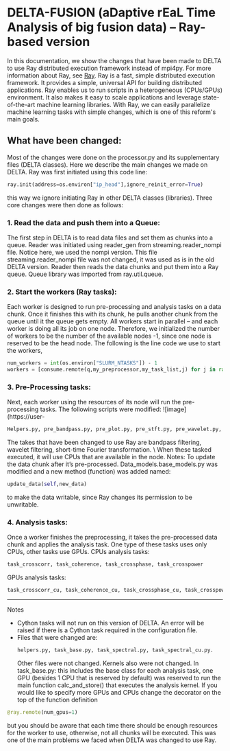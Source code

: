 # DELTA-FUSION (aDaptive rEaL Time Analysis of big fusion data) – Ray-based version

In this documentation, we show the changes that have been made to DELTA to use Ray distributed execution framework instead of mpi4py. For more information about Ray, see [Ray](https://www.ray.io/).  Ray is a fast, simple distributed execution framework. It provides a simple, universal API for building distributed applications. Ray enables us to run scripts in a heterogeneous (CPUs/GPUs) environment.  It also makes it easy to scale applications and leverage state-of-the-art machine learning libraries. With Ray, we can easily parallelize machine learning tasks with simple changes, which is one of this reform's main goals.

## What have been changed:
Most of the changes were done on the processor.py and its supplementary files (DELTA classes). Here we describe the main changes we made on DELTA. Ray was first initiated using this code line:  
```python
ray.init(address=os.environ["ip_head"],ignore_reinit_error=True) 
```
this way we ignore initiating Ray in other DELTA classes (libraries). Three core changes were then done as follows: 

### 1. Read the data and push them into a Queue: 
The first step in DELTA is to read data files and set them as chunks into a queue. Reader was initiated using reader_gen from streaming.reader_nompi file. Notice here, we used the nompi version. This file streaming.reader_nompi file was not changed, it was used as is in the old DELTA version. Reader then reads the data chunks and put them into a Ray queue. Queue library was imported from ray.util.queue. 

### 2. Start the workers (Ray tasks):
Each worker is designed to run pre-processing and analysis tasks on a data chunk. Once it finishes this with its chunk, he pulls another chunk from the queue until it the queue gets empty. All workers start in parallel – and each worker is doing all its job on one node. Therefore, we initialized the number of workers to be the number of the available nodes -1, since one node is reserved to be the head node. The following is the line code we use to start the workers, 

```python
num_workers = int(os.environ["SLURM_NTASKS"]) - 1
workers = [consume.remote(q,my_preprocessor,my_task_list,j) for j in range(num_workers)]
```

### 3. Pre-Processing tasks:

Next, each worker using the resources of its node will run the pre-processing tasks. The following scripts were modified: ![image](https://user-

```bash
Helpers.py, pre_bandpass.py, pre_plot.py, pre_stft.py, pre_wavelet.py, preprocess.py
```
The takes that have been changed to use Ray are bandpass filtering, wavelet filtering, short-time Fourier transformation. \\
When these tasked executed, it will use CPUs that are available in the node. 
Notes: To update the data chunk after it’s pre-processed. Data_models.base_models.py was modified and a new method (function) was added named: 
```python
update_data(self,new_data)
```
to make the data writable, since Ray changes its permission to be unwritable. 


### 4. Analysis tasks:
Once a worker finishes the preprocessing, it takes the pre-processed data chunk and applies the analysis task. One type of these tasks uses only CPUs, other tasks use GPUs. 
CPUs analysis tasks:
```bash
task_crosscorr, task_coherence, task_crossphase, task_crosspower
```
GPUs analysis tasks:
```bash
task_crosscorr_cu, task_coherence_cu, task_crossphase_cu, task_crosspower_cu 
```

***
Notes

* Cython tasks will not run on this version of DELTA. An error will be raised if there is a Cython task required in the configuration file. 
* Files that were changed are:
  ```bash
  helpers.py, task_base.py, task_spectral.py, task_spectral_cu.py. 
  ``` 
  Other files were not changed. Kernels also were not changed. 
In task_base.py: this includes the base class for each analysis task, one GPU (besides 1 CPU that is reserved by default) was reserved to run the main function calc_and_store() that executes the analysis kernel. If you would like to specify more GPUs and CPUs change the decorator on the top of the function definition
```python
@ray.remote(num_gpus=1)
```
but you should be aware that each time there should be enough resources for the worker to use, otherwise, not all chunks will be executed. This was one of the main problems we faced when DELTA was changed to use Ray.  



